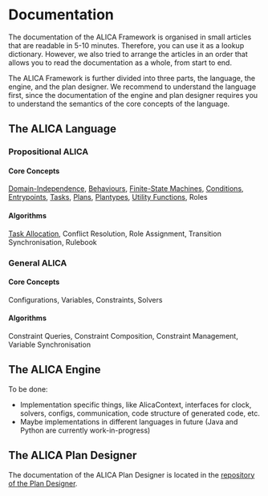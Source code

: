 # Documentation

The documentation of the ALICA Framework is organised in small articles that are readable in 5-10 minutes. Therefore, you can use it as a lookup dictionary. However, we also tried to arrange the articles in an order that allows you to read the documentation as a whole, from start to end. 

The ALICA Framework is further divided into three parts, the language, the engine, and the plan designer. We recommend to understand the language first, since the documentation of the engine and plan designer requires you to understand the semantics of the core concepts of the language.

## The ALICA Language

### Propositional ALICA

#### Core Concepts

[Domain-Independence](./articles/domain-independence.md), [Behaviours](./articles/behaviours.md), [Finite-State Machines](./articles/finite-state_machines.md), [Conditions](./articles/conditions.md), [Entrypoints](./articles/entrypoints.md), [Tasks](./articles/tasks.md), [Plans](./articles/plans.md), [Plantypes](./articles/plantypes.md), [Utility Functions](./articles/utility_functions.md), Roles

#### Algorithms

[Task Allocation](./articles/task_allocation.md), Conflict Resolution, Role Assignment, Transition Synchronisation, Rulebook

### General ALICA

#### Core Concepts

Configurations, Variables, Constraints, Solvers

#### Algorithms

Constraint Queries, Constraint Composition, Constraint Management, Variable Synchronisation

## The ALICA Engine

To be done: 

- Implementation specific things, like AlicaContext, interfaces for clock, solvers, configs, communication, code structure of generated code, etc.
- Maybe implementations in different languages in future (Java and Python are currently work-in-progress)

## The ALICA Plan Designer

The documentation of the ALICA Plan Designer is located in the [repository of the Plan Designer](https://github.com/rapyuta-robotics/alica-plan-designer-fx).